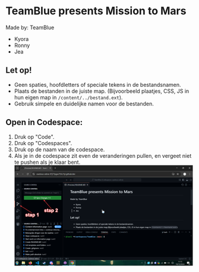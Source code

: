 # TeamBlue presents Mission to Mars
Made by: TeamBlue
- Kyora
- Ronny
- Jea

## Let op!

- Geen spaties, hoofdletters of speciale tekens in de bestandsnamen.
- Plaats de bestanden in de juiste map. (Bijvoorbeeld plaatjes, CSS, JS in hun eigen map in `/content/../bestand.ext`). 
- Gebruik simpele en duidelijke namen voor de bestanden.

## Open in Codespace:

1. Druk op "Code".
2. Druk op "Codespaces".
3. Druk op de naam van de codespace.
4. Als je in de codespace zit even de veranderingen pullen, en vergeet niet te pushen als je klaar bent.
![instructies pullen.](/content/img/md/pull.png)